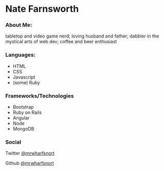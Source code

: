 # Nate Farnsworth

### About Me:

tabletop and video game nerd; loving husband and father; dabbler in the mystical arts of web dev; coffee and beer enthusiast

### Languages:

- HTML
- CSS
- Javascript
- (some) Ruby

### Frameworks/Technologies

- Bootstrap
- Ruby on Rails
- Angular
- Node
- MongoDB

### Social

Twitter [@mrwharfsnort](https://twitter.com/mrwharfsnort)

Github [@mrwharfsnort](https://github.com/mrwharfsnort)
